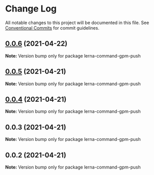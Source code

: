 # Change Log

All notable changes to this project will be documented in this file.
See [Conventional Commits](https://conventionalcommits.org) for commit guidelines.

## [0.0.6](https://github.com/imcuttle/lerna-commands/compare/v0.0.5...v0.0.6) (2021-04-22)

**Note:** Version bump only for package lerna-command-gpm-push





## [0.0.5](https://github.com/imcuttle/lerna-commands/compare/v0.0.4...v0.0.5) (2021-04-21)

**Note:** Version bump only for package lerna-command-gpm-push





## [0.0.4](https://github.com/imcuttle/lerna-commands/compare/v0.0.3...v0.0.4) (2021-04-21)

**Note:** Version bump only for package lerna-command-gpm-push





## 0.0.3 (2021-04-21)

**Note:** Version bump only for package lerna-command-gpm-push





## 0.0.2 (2021-04-21)

**Note:** Version bump only for package lerna-command-gpm-push
